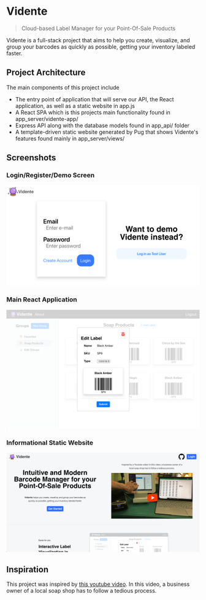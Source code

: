 # Vidente
> Cloud-based Label Manager for your Point-Of-Sale Products

Vidente is a full-stack project that aims to help you create, visualize, and group your barcodes as
quickly as possible, getting your inventory labeled faster.

## Project Architecture
The main components of this project include
- The entry point of application that will serve our API, 
the React application, as well as a static website in app.js
- A React SPA which is this projects main functionality found in app_server/vidente-app/
- Express API along with the database models found in app_api/ folder
- A template-driven static website generated by Pug that shows
Vidente's features found mainly in app_server/views/


## Screenshots
### Login/Register/Demo Screen
<img src="public/images/login_screen.png" alt="" width="600"/>

### Main React Application
<img src="public/images/interactive_label.png" alt="" width="600"/>

### Informational Static Website
<img src="public/images/static_website.png" alt=""/>

## Inspiration
This project was inspired by 
[this youtube video](https://www.youtube.com/watch?v=rUuUGIzY6as).
In this video, a business owner of a local soap shop 
has to follow a tedious process.

